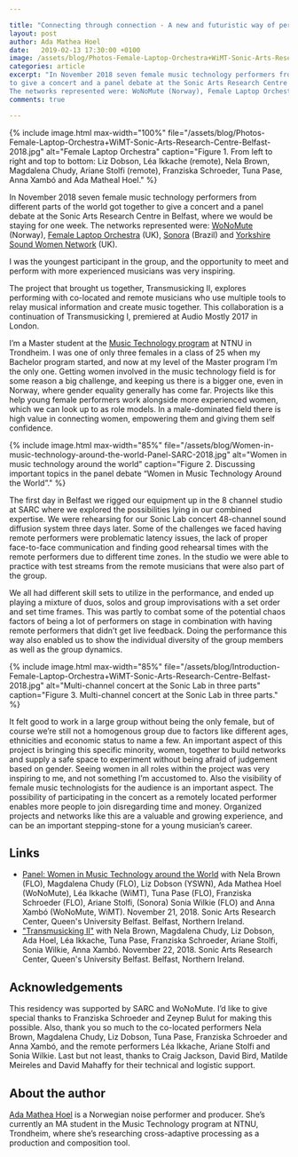 ```yaml
---

title: "Connecting through connection - A new and futuristic way of performing"
layout: post
author: Ada Mathea Hoel
date:   2019-02-13 17:30:00 +0100
image: /assets/blog/Photos-Female-Laptop-Orchestra+WiMT-Sonic-Arts-Research-Centre-Belfast-2018.jpg
categories: article
excerpt: "In November 2018 seven female music technology performers from different parts of the world got together
to give a concert and a panel debate at the Sonic Arts Research Centre in Belfast, where we would be staying for one week.
The networks represented were: WoNoMute (Norway), Female Laptop Orchestra (UK), Sonora (Brazil) and Yorkshire Sound Women Network (UK)."
comments: true

---
```


{% include image.html
max-width="100%" file="/assets/blog/Photos-Female-Laptop-Orchestra+WiMT-Sonic-Arts-Research-Centre-Belfast-2018.jpg"
alt="Female Laptop Orchestra" caption="Figure 1. From left to right and top to bottom: Liz Dobson, Léa Ikkache (remote), Nela Brown, Magdalena Chudy, Ariane Stolfi (remote), Franziska Schroeder, Tuna Pase, Anna Xambó and Ada Matheal Hoel." %}

In November 2018 seven female music technology performers from different parts of the world got together to give a concert and a panel debate at the Sonic Arts Research Centre in Belfast, where we would be staying for one week. The networks represented were: [WoNoMute](http://wonomute.no/) (Norway), [Female Laptop Orchestra](https://femalelaptoporchestra.wordpress.com/) (UK), [Sonora](http://www.sonora.me/) (Brazil) and [Yorkshire Sound Women Network](https://yorkshiresoundwomen.com/) (UK).

I was the youngest participant in the group, and the opportunity to meet and perform with more experienced musicians was very inspiring.

The project that brought us together, Transmusicking II, explores performing with co-located and remote musicians who use multiple tools to relay musical information and create music together. This collaboration is a continuation of Transmusicking I, premiered at Audio Mostly 2017 in London.

I’m a Master student at the [Music Technology program](https://www.ntnu.edu/studies/mmust) at NTNU in Trondheim. I was one of only three females in a class of 25 when my Bachelor program started, and now at my level of the Master program I’m the only one. Getting women involved in the music technology field is for some reason a big challenge, and keeping us there is a bigger one, even in Norway, where gender equality generally has come far. Projects like this help young female performers work alongside more experienced women, which we can look up to as role models. In a male-dominated field there is high value in connecting women, empowering them and giving them self confidence.


{% include image.html
max-width="85%" file="/assets/blog/Women-in-music-technology-around-the-world-Panel-SARC-2018.jpg" alt="Women in music technology around the world"
caption="Figure 2. Discussing important topics in the panel debate “Women in Music Technology Around the World”." %}


The first day in Belfast we rigged our equipment up in the 8 channel studio at SARC where we explored the possibilities lying in our combined expertise. We were rehearsing for our Sonic Lab concert 48-channel sound diffusion system three days later. Some of the challenges we faced having remote performers were problematic latency issues, the lack of proper face-to-face communication and finding good rehearsal times with the remote performers due to different time zones. In the studio we were able to practice with test streams from the remote musicians that were also part of the group.

We all had different skill sets to utilize in the performance, and ended up playing a mixture of duos, solos and group improvisations with a set order and set time frames. This was partly to combat some of the potential chaos factors of being a lot of performers on stage in combination with having remote performers that didn’t get live feedback. Doing the performance this way also enabled us to show the individual diversity of the group members as well as the group dynamics.


{% include image.html
max-width="85%" file="/assets/blog/Introduction-Female-Laptop-Orchestra+WiMT-Sonic-Arts-Research-Centre-Belfast-2018.jpg" alt="Multi-channel concert at the Sonic Lab in three parts"
caption="Figure 3. Multi-channel concert at the Sonic Lab in three parts." %}


It felt good to work in a large group without being the only female, but of course we’re still not a homogenous group due to factors like different ages, ethnicities and economic status to name a few. An important aspect of this project is bringing this specific minority, women, together to build networks and supply a safe space to experiment without being afraid of judgement based on gender. Seeing women in all roles within the project was very inspiring to me, and not something I’m accustomed to. Also the visibility of female music technologists for the audience is an important aspect. The possibility of participating in the concert as a remotely located performer enables more people to join disregarding time and money. Organized projects and networks like this are a valuable and growing experience, and can be an important stepping-stone for a young musician’s career.


## Links

* [Panel: Women in Music Technology around the World](https://www.facebook.com/qubmusicteam/videos/726209934444608/) with Nela Brown (FLO), Magdalena Chudy (FLO), Liz Dobson (YSWN), Ada Mathea Hoel (WoNoMute), Léa Ikkache (WiMT), Tuna Pase (FLO), Franziska Schroeder (FLO), Ariane Stolfi, (Sonora) Sonia Wilkie (FLO) and Anna Xambó (WoNoMute, WiMT). November 21, 2018. Sonic Arts Research Center, Queen's University Belfast. Belfast, Northern Ireland.
* ["Transmusicking II"](https://www.facebook.com/qubmusicteam/videos/1161348217356186/) with Nela Brown, Magdalena Chudy, Liz Dobson, Ada Hoel, Léa Ikkache, Tuna Pase, Franziska Schroeder, Ariane Stolfi, Sonia Wilkie, Anna Xambó. November 22, 2018. Sonic Arts Research Center, Queen's University Belfast. Belfast, Northern Ireland.


## Acknowledgements

This residency was supported by SARC and WoNoMute. I’d like to give special thanks to Franziska Schroeder and Zeynep Bulut for making this possible. Also, thank you so much to the co-located performers Nela Brown, Magdalena Chudy, Liz Dobson, Tuna Pase, Franziska Schroeder and Anna Xambó, and the remote performers Léa Ikkache, Ariane Stolfi and Sonia Wilkie. Last but not least, thanks to Craig Jackson, David Bird, Matilde Meireles and David Mahaffy for their technical and logistic support.

## About the author

<a href="http://www.adahoel.com/">Ada Mathea Hoel</a> is a Norwegian noise performer and producer. She’s currently an MA student in the Music Technology program at NTNU, Trondheim, where she’s researching cross-adaptive processing as a production and composition tool.
